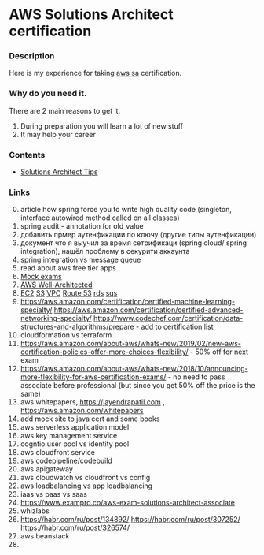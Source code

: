 # AWS Solutions Architect certification

### Description
Here is my experience for taking [aws sa](https://aws.amazon.com/certification/) certification.


### Why do you need it.
There are 2 main reasons to get it.
1. During preparation you will learn a lot of new stuff
2. It may help your career

### Contents
* [Solutions Architect Tips](https://github.com/dgaydukov/cert-aws-sa/blob/master/files/sa.md)

### Links
0. article how spring force you to write high quality code (singleton, interface autowired method called on all classes)
0. spring audit - annotation for old_value
0. добавить прмер аутенфикации по ключу (другие типы аутенфикации)
0. документ что я выучил за время сетрификаци (spring cloud/ spring integration), нашёл проблему в секурити аккаунта
0. spring integration vs message queue
1. read about aws free tier apps
2. [Mock exams](https://www.whizlabs.com/aws-solutions-architect-associate)
3. [AWS Well-Architected](https://aws.amazon.com/architecture/well-architected)
4. [EC2](https://aws.amazon.com/ec2/faqs)
   [S3](https://aws.amazon.com/s3/faqs)
   [VPC](https://aws.amazon.com/vpc/faqs)
   [Route 53](https://aws.amazon.com/route53/faqs)
   [rds](https://aws.amazon.com/rds/faqs)
   [sqs](https://aws.amazon.com/sqs/faqs)
5. https://aws.amazon.com/certification/certified-machine-learning-specialty/
 https://aws.amazon.com/certification/certified-advanced-networking-specialty/ 
 https://www.codechef.com/certification/data-structures-and-algorithms/prepare - add to certification list
6. cloudformation vs terraform
7. https://aws.amazon.com/about-aws/whats-new/2019/02/new-aws-certification-policies-offer-more-choices-flexibility/ - 50% off for next exam
8. https://aws.amazon.com/about-aws/whats-new/2018/10/announcing-more-flexibility-for-aws-certification-exams/ - no need to pass associate before professional (but since you get 50% off the price is the same)
9. aws whitepapers,  https://jayendrapatil.com , https://aws.amazon.com/whitepapers
10. add mock site to java cert and some books
11. aws serverless application model
12. aws key management service
13. cogntio user pool vs identity pool
14. aws cloudfront service
15. aws codepipeline/codebuild
16. aws apigateway
17. aws cloudwatch vs cloudfront vs config
18. aws loadbalancing vs app loadbalancing
19. iaas vs paas vs saas
20. https://www.exampro.co/aws-exam-solutions-architect-associate
21. whizlabs
22. https://habr.com/ru/post/134892/  https://habr.com/ru/post/307252/ https://habr.com/ru/post/326574/
23. aws beanstack
24. 






